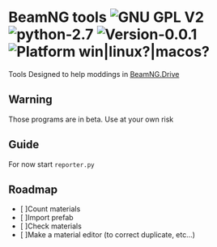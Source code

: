 # BeamNG tools ![GNU GPL V2](https://img.shields.io/github/license/50thomatoes50/BNG_tools.svg "GNU GPL V2") ![python-2.7](https://img.shields.io/badge/python-2.7-blue.svg "python 2.7") ![Version-0.0.1](https://img.shields.io/badge/Version-0.0.1-orange.svg "Version-0.0.1") ![Platform win|linux?|macos?](https://img.shields.io/badge/platform-win%20|%20linux%3F%20|%20macos%3F-lightgrey.svg "Platform : win|linux?|macos?")

Tools Designed to help moddings in [BeamNG.Drive](http://www.beamng.com)

## Warning

Those programs are in beta. Use at your own risk

## Guide
For now start `reporter.py`

## Roadmap
  - [ ]Count materials
  - [ ]Import prefab
  - [ ]Check materials
  - [ ]Make a material editor (to correct duplicate, etc...)
